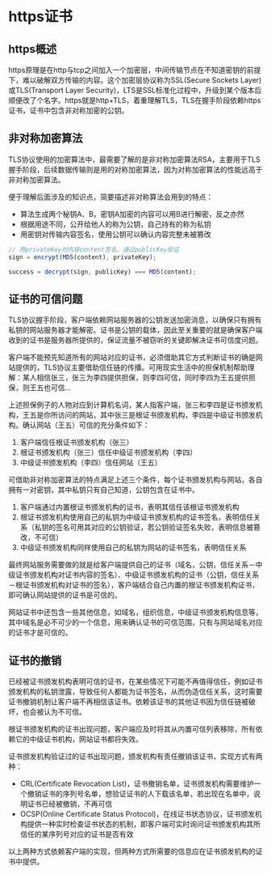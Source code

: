 # https证书  

## https概述
https原理是在http与tcp之间加入一个加密层，中间传输节点在不知道密钥的前提下，难以破解双方传输的内容。这个加密层协议称为SSL(Secure Sockets Layer)或TLS(Transport Layer Security)，LTS是SSL标准化过程中，升级到某个版本后顺便改了个名字。https就是http+TLS，着重理解TLS，TLS在握手阶段依赖https证书，证书中包含非对称加密的公钥。
  
## 非对称加密算法
TLS协议使用的加密算法中，最需要了解的是非对称加密算法RSA，主要用于TLS握手阶段，后续数据传输则是用的对称加密算法，因为对称加密算法的性能远高于非对称加密算法。  
  
便于理解后面涉及的知识点，简要描述非对称算法会用到的特点：  
- 算法生成两个秘钥A、B，密钥A加密的内容可以用B进行解密，反之亦然
- 根据用途不同，公开给他人的称为公钥，自己持有的称为私钥
- 用密钥对传输内容签名，使用公钥可以确认内容完整未被篡改

```javascript
// 用privateKey对内容content签名，通过publicKey验证
sign = encrypt(MD5(content), privateKey);

success = decrypt(sign, publicKey) === MD5(content);
```
  
## 证书的可信问题
TLS协议握手阶段，客户端依赖网站服务器的公钥发送加密消息，以确保只有拥有私钥的网站服务器才能解密。证书是公钥的载体，因此至关重要的就是确保客户端收到的证书是服务器所提供的，保证流量不被窃听的关键即解决证书可信度问题。  
  
客户端不能预先知道所有的网站对应的证书，必须借助其它方式判断证书的确是网站提供的，TLS协议主要借助信任链的传播。可用现实生活中的担保机制帮助理解：某人相信张三，张三为李四提供担保，则李四可信，同时李四为王五提供担保，则王五也可信...  
  
上述担保例子的人物对应到计算机名词，某人指客户端，张三和李四是证书颁发机构，王五是你所访问的网站，其中张三是根证书颁发机构，李四是中级证书颁发机构。确认网站（王五）可信的充分条件如下：  
1. 客户端信任根证书颁发机构（张三）
2. 根证书颁发机构（张三）信任中级证书颁发机构（李四）
3. 中级证书颁发机构（李四）信任网站（王五）
  
可借助非对称加密算法的特点满足上述三个条件，每个证书颁发机构与网站，各自拥有一对密钥，其中私钥只有自己知道，公钥包含在证书中。  
1. 客户端通过内置根证书颁发机构的证书，表明其信任该根证书颁发机构
2. 根证书颁发机构使用自己的私钥为中级证书颁发机构的证书签名，表明信任关系（私钥的签名可用其对应的公钥验证，若公钥验证签名失败，表明信息被篡改，不可信）
3. 中级证书颁发机构同样使用自己的私钥为网站的证书签名，表明信任关系
  
最终网站服务需要做的就是给客户端提供自己的证书（域名，公钥，信任关系－中级证书颁发机构对证书内容的签名）、中级证书颁发机构的证书（公钥，信任关系－根证书颁发机构对证书的签名），客户端结合自己内置的根证书颁发机构证书，即可确认网站提供的证书是可信的。  
    
网站证书中还包含一些其他信息，如域名，组织信息，中级证书颁发机构信息等，其中域名是必不可少的一个信息，用来确认证书的可信范围，只有与网站域名对应的证书才是可信的。  
  
## 证书的撤销
已经被证书颁发机构表明可信的证书，在某些情况下可能不再值得信任，例如证书颁发机构的私钥泄露，导致任何人都能为证书签名，从而伪造信任关系，这时需要证书撤销机制让客户端不再相信该证书。依赖该证书的其他证书因为信任链被破坏，也会被认为不可信。
  
根证书颁发机构的证书出现问题，客户端应及时将其从内置可信列表移除，所有依赖它的中级证书机构，网站证书都将失效。  
  
证书颁发机构验证过的证书出现问题，颁发机构有责任撤销该证书，实现方式有两种：  
- CRL(Certificate Revocation List)，证书撤销名单，证书颁发机构需要维护一个撤销证书的序列号名单，想验证证书的人下载该名单，若出现在名单中，说明证书已经被撤销，不再可信
- OCSP(Online Certificate Status Protocol)，在线证书状态协议，证书颁发机构提供一种实时检查证书状态的机制，即客户端可实时询问证书颁发机构其所信任的某序列号对应的证书是否有效
  
以上两种方式依赖客户端的实现，但两种方式所需要的信息应在证书颁发机构的证书中提供。
